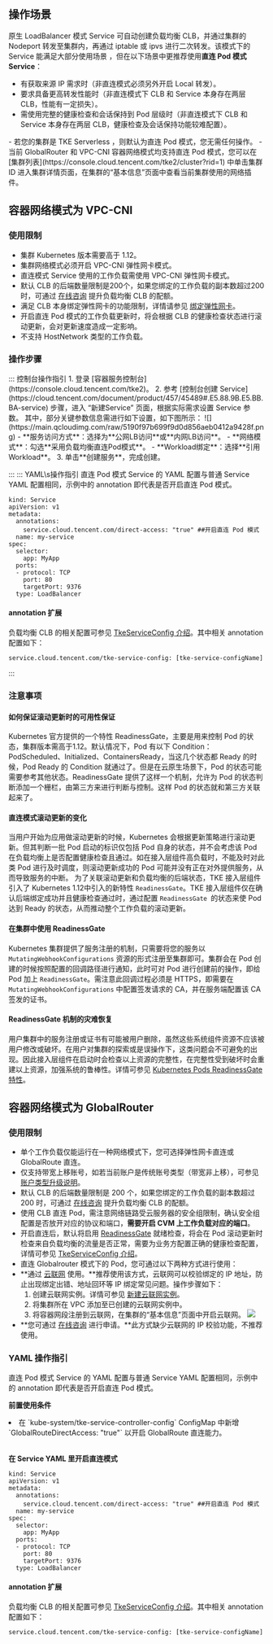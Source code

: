 ## 操作场景

原生 LoadBalancer 模式 Service 可自动创建负载均衡 CLB，并通过集群的 Nodeport 转发至集群内，再通过 iptable 或 ipvs 进行二次转发。该模式下的 Service 能满足大部分使用场景 ，但在以下场景中更推荐使用**直连 Pod 模式 Service**：

- 有获取来源 IP 需求时（非直连模式必须另外开启 Local 转发）。
- 要求具备更高转发性能时（非直连模式下 CLB 和 Service 本身存在两层 CLB，性能有一定损失）。
- 需使用完整的健康检查和会话保持到 Pod 层级时（非直连模式下 CLB 和 Service 本身存在两层 CLB，健康检查及会话保持功能较难配置）。

<dx-alert infotype="explain" title="">
- 若您的集群是 TKE Serverless ，则默认为直连 Pod 模式，您无需任何操作。
- 当前 GlobalRouter 和 VPC-CNI 容器网络模式均支持直连 Pod 模式，您可以在 [集群列表](https://console.cloud.tencent.com/tke2/cluster?rid=1) 中单击集群 ID 进入集群详情页面，在集群的“基本信息”页面中查看当前集群使用的网络插件。
</dx-alert>

 

## 容器网络模式为 VPC-CNI

### 使用限制

- 集群 Kubernetes 版本需要高于 1.12。
- 集群网络模式必须开启 VPC-CNI 弹性网卡模式。
- 直连模式 Service 使用的工作负载需使用 VPC-CNI 弹性网卡模式。
- 默认 CLB 的后端数量限制是200个，如果您绑定的工作负载的副本数超过200时，可通过 [在线咨询](https://cloud.tencent.com/online-service?from=doc_457) 提升负载均衡 CLB 的配额。
- 满足 CLB 本身绑定弹性网卡的功能限制，详情请参见 [绑定弹性网卡](https://cloud.tencent.com/document/product/214/36538)。
- 开启直连 Pod 模式的工作负载更新时，将会根据 CLB 的健康检查状态进行滚动更新，会对更新速度造成一定影响。
- 不支持 HostNetwork 类型的工作负载。

### 操作步骤

<dx-tabs>
::: 控制台操作指引
1. 登录 [容器服务控制台](https://console.cloud.tencent.com/tke2)。
2. 参考 [控制台创建 Service](https://cloud.tencent.com/document/product/457/45489#.E5.88.9B.E5.BB.BA-service) 步骤，进入 “新建Service” 页面，根据实际需求设置 Service 参数。
    其中，部分关键参数信息需进行如下设置，如下图所示：
![](https://main.qcloudimg.com/raw/5190f97b699f9d0d856aeb0412a9428f.png)
 - **服务访问方式**：选择为**公网LB访问**或**内网LB访问**。
 - **网络模式**：勾选**采用负载均衡直连Pod模式**。
 - **Workload绑定**：选择**引用Workload**。
3. 单击**创建服务**，完成创建。  
		
:::
::: YAML\s操作指引
直连 Pod 模式 Service 的 YAML 配置与普通 Service YAML 配置相同，示例中的 annotation 即代表是否开启直连 Pod 模式。

```
kind: Service
apiVersion: v1
metadata:
  annotations:
    service.cloud.tencent.com/direct-access: "true" ##开启直连 Pod 模式
  name: my-service
spec:
  selector:
    app: MyApp
  ports:
  - protocol: TCP
    port: 80
    targetPort: 9376
  type: LoadBalancer
```

####  annotation 扩展

负载均衡 CLB 的相关配置可参见 [TkeServiceConfig 介绍](https://cloud.tencent.com/document/product/457/41895)。其中相关 annotation 配置如下：

```
service.cloud.tencent.com/tke-service-config: [tke-service-configName]
```

:::
</dx-tabs>














### 注意事项

#### 如何保证滚动更新时的可用性保证

Kubernetes 官方提供的一个特性 ReadinessGate，主要是用来控制 Pod 的状态，集群版本需高于1.12。默认情况下，Pod 有以下 Condition：PodScheduled、Initialized、ContainersReady，当这几个状态都 Ready 的时候，Pod Ready 的 Condition 就通过了。但是在云原生场景下，Pod 的状态可能需要参考其他状态。ReadinessGate 提供了这样一个机制，允许为 Pod 的状态判断添加一个栅栏，由第三方来进行判断与控制。这样 Pod 的状态就和第三方关联起来了。


#### 直连模式滚动更新的变化

当用户开始为应用做滚动更新的时候，Kubernetes 会根据更新策略进行滚动更新。但其判断一批 Pod 启动的标识仅包括 Pod 自身的状态，并不会考虑该 Pod 在负载均衡上是否配置健康检查且通过。如在接入层组件高负载时，不能及时对此类 Pod 进行及时调度，则滚动更新成功的 Pod 可能并没有正在对外提供服务，从而导致服务的中断。
为了关联滚动更新和负载均衡的后端状态，TKE 接入层组件引入了 Kubernetes 1.12中引入的新特性 `ReadinessGate`。TKE 接入层组件仅在确认后端绑定成功并且健康检查通过时，通过配置 `ReadinessGate `的状态来使 Pod 达到 Ready 的状态，从而推动整个工作负载的滚动更新。

#### 在集群中使用 ReadinessGate 


Kubernetes 集群提供了服务注册的机制，只需要将您的服务以 `MutatingWebhookConfigurations` 资源的形式注册至集群即可。集群会在 Pod 创建的时候按照配置的回调路径进行通知，此时可对 Pod 进行创建前的操作，即给 Pod 加上 `ReadinessGate`。需注意此回调过程必须是 HTTPS，即需要在 `MutatingWebhookConfigurations` 中配置签发请求的 CA，并在服务端配置该 CA 签发的证书。

#### ReadinessGate 机制的灾难恢复

用户集群中的服务注册或证书有可能被用户删除，虽然这些系统组件资源不应该被用户修改或破坏。在用户对集群的探索或是误操作下，这类问题会不可避免的出现。因此接入层组件在启动时会检查以上资源的完整性，在完整性受到破坏时会重建以上资源，加强系统的鲁棒性。详情可参见 [Kubernetes Pods ReadinessGate 特性](https://kubernetes.io/docs/concepts/workloads/pods/pod-lifecycle/#pod-readiness-gate)。














## 容器网络模式为 GlobalRouter 

### 使用限制

- 单个工作负载仅能运行在一种网络模式下，您可选择弹性网卡直连或 GlobalRoute 直连。
- 仅支持带宽上移账号，如若当前账户是传统账号类型（带宽非上移），可参见 [账户类型升级说明](https://cloud.tencent.com/document/product/1199/49090)。
- 默认 CLB 的后端数量限制是 200 个，如果您绑定的工作负载的副本数超过 200 时，可通过 [在线咨询](https://cloud.tencent.com/online-service?from=doc_457) 提升负载均衡 CLB 的配额。
- 使用 CLB 直连 Pod，需注意网络链路受云服务器的安全组限制，确认安全组配置是否放开对应的协议和端口，**需要开启 CVM 上工作负载对应的端口**。
- 开启直连后，默认将启用 [ReadinessGate](https://cloud.tencent.com/document/product/457/48768#.E5.BC.95.E5.85.A5-readinessgate) 就绪检查，将会在 Pod 滚动更新时检查来自负载均衡的流量是否正常，需要为业务方配置正确的健康检查配置，详情可参见 [TkeServiceConfig 介绍](https://cloud.tencent.com/document/product/457/41895)。
- 直连 Globalrouter 模式下的 Pod，您可通过以下两种方式进行使用：
 - **通过 [云联网](https://cloud.tencent.com/document/product/877) 使用。**推荐使用该方式，云联网可以校验绑定的 IP 地址，防止出现绑定出错、地址回环等 IP 绑定常见问题。操作步骤如下：
   1. 创建云联网实例。详情可参见 [新建云联网实例](https://cloud.tencent.com/document/product/877/18752)。
   2. 将集群所在 VPC 添加至已创建的云联网实例中。
   3. 将容器网段注册到云联网，在集群的“基本信息”页面中开启云联网。
![](https://main.qcloudimg.com/raw/e9c44e7cb6ba38bc1ab34ea1f4d91cef.png)
 - **您可通过 [在线咨询](https://cloud.tencent.com/online-service?from=doc_457) 进行申请。**此方式缺少云联网的 IP 校验功能，不推荐使用。


### YAML 操作指引
直连 Pod 模式 Service 的 YAML 配置与普通 Service YAML 配置相同，示例中的 annotation 即代表是否开启直连 Pod 模式。

**前置使用条件**
<li>在 `kube-system/tke-service-controller-config` ConfigMap 中新增 `GlobalRouteDirectAccess: "true"` 以开启 GlobalRoute 直连能力。</li>
<br>

**在 Service YAML 里开启直连模式**

```
kind: Service
apiVersion: v1
metadata:
  annotations:
    service.cloud.tencent.com/direct-access: "true" ##开启直连 Pod 模式
  name: my-service
spec:
  selector:
    app: MyApp
  ports:
  - protocol: TCP
    port: 80
    targetPort: 9376
  type: LoadBalancer
```

####  annotation 扩展


负载均衡 CLB 的相关配置可参见 [TkeServiceConfig 介绍](https://cloud.tencent.com/document/product/457/41895)。其中相关 annotation 配置如下：

```
service.cloud.tencent.com/tke-service-config: [tke-service-configName]
```
 


